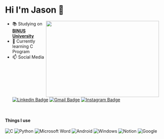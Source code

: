  # Hi I'm Jason 👋 

<!--
**JasonNicholas07/JasonNicholas07** is a ✨ _special_ ✨ repository because its `README.md` (this file) appears on your GitHub profile.

Here are some ideas to get you started:

- 🔭 I’m currently working on ...
- 🌱 I’m currently learning ...
- 👯 I’m looking to collaborate on ...
- 🤔 I’m looking for help with ...
- 💬 Ask me about ...
- 📫 How to reach me: ...
- 😄 Pronouns: ...
- ⚡ Fun fact: ...
-->


<img align="right" width="370" height="250" src="https://github.com/user-attachments/assets/cbacaf0d-eb9c-422e-a5b2-a8d6c5a5483b">

- 📚 Studying on [**BINUS University**](https://binus.ac.id/)
- 🌱 Currently learning C Program
- 📫 Social Media                  
[![Linkedin Badge](https://img.shields.io/badge/-Jason-0a66c2?style=flat&logo=Linkedin&logoColor=white&link=https://www.linkedin.com/in/jason-nicholas-winata/)](https://www.linkedin.com/in/jason-nicholas-winata/)
[![Gmail Badge](https://img.shields.io/badge/-jasonoey07-c71610?style=flat&logo=Gmail&logoColor=white&link=mailto:jasonoey07@gmail.com)](mailto:jasonoey07@gmail.com)
[![Instagram Badge](https://img.shields.io/badge/-@_jasonnw-C13584?style=flat&logo=instagram&logoColor=white&link=https://instagram.com/_jasonnw/)](https://instagram.com/_jasonnw)

</br>

#### Things I use
![C](https://img.shields.io/badge/c-%2300599C.svg?style=for-the-badge&logo=c&logoColor=white)
![Python](https://img.shields.io/badge/python-3670A0?style=for-the-badge&logo=python&logoColor=ffdd54)
![Microsoft Word](https://img.shields.io/badge/Microsoft_Word-2B579A?style=for-the-badge&logo=microsoft-word&logoColor=white)
![Android](https://img.shields.io/badge/Android-3DDC84?style=for-the-badge&logo=android&logoColor=white)
![Windows](https://img.shields.io/badge/Windows-0078D6?style=for-the-badge&logo=windows&logoColor=white)
![Notion](https://img.shields.io/badge/Notion-%23000000.svg?style=for-the-badge&logo=notion&logoColor=white)
![Google](https://img.shields.io/badge/google-4285F4?style=for-the-badge&logo=google&logoColor=white)

